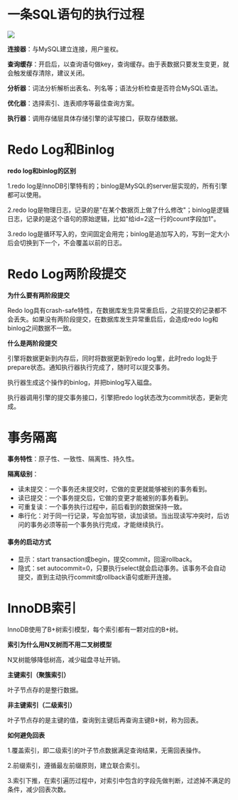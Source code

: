 # 一条SQL语句的执行过程

![](https://github.com/ZH1995/note/blob/main/MySQL/img/mysql_arch.png) 



**连接器**：与MySQL建立连接，用户鉴权。

**查询缓存**：开启后，以查询语句做key，查询缓存。由于表数据只要发生变更，就会触发缓存清除，建议关闭。

**分析器**：词法分析解析出表名、列名等；语法分析检查是否符合MySQL语法。

**优化器**：选择索引、连表顺序等最佳查询方案。

**执行器**：调用存储层具体存储引擎的读写接口，获取存储数据。


# Redo Log和Binlog

**redo log和binlog的区别**

1.redo log是InnoDB引擎特有的；binlog是MySQL的server层实现的，所有引擎都可以使用。

2.redo log是物理日志，记录的是"在某个数据页上做了什么修改"；binlog是逻辑日志，记录的是这个语句的原始逻辑，比如"给id=2这一行的count字段加1"。

3.redo log是循环写入的，空间固定会用完；binlog是追加写入的，写到一定大小后会切换到下一个，不会覆盖以前的日志。

# Redo Log两阶段提交

**为什么要有两阶段提交**

Redo log具有crash-safe特性，在数据库发生异常重启后，之前提交的记录都不会丢失。如果没有两阶段提交，在数据库发生异常重启后，会造成redo log和binlog之间数据不一致。

**什么是两阶段提交**

引擎将数据更新到内存后，同时将数据更新到redo log里，此时redo log处于prepare状态。通知执行器执行完成了，随时可以提交事务。

执行器生成这个操作的binlog，并把binlog写入磁盘。

执行器调用引擎的提交事务接口，引擎把redo log状态改为commit状态，更新完成。

# 事务隔离

**事务特性**：原子性、一致性、隔离性、持久性。

**隔离级别**：

- 读未提交：一个事务还未提交时，它做的变更就能够被别的事务看到。
- 读已提交：一个事务提交后，它做的变更才能被别的事务看到。
- 可重复读：一个事务执行过程中，前后看到的数据保持一致。
- 串行化：对于同一行记录，写会加写锁，读加读锁。当出现读写冲突时，后访问的事务必须等前一个事务执行完成，才能继续执行。

#### 事务的启动方式

- 显示：start transaction或begin，提交commit，回滚rollback。
- 隐式：set autocommit=0，只要执行select就会启动事务。该事务不会自动提交，直到主动执行commit或rollback语句或断开连接。


# InnoDB索引

InnoDB使用了B+树索引模型，每个索引都有一颗对应的B+树。

**索引为什么用N叉树而不用二叉树模型**

N叉树能够降低树高，减少磁盘寻址开销。

**主键索引（聚簇索引）**

叶子节点存的是整行数据。

**非主键索引（二级索引）**

叶子节点存的是主键的值，查询到主键后再查询主键B+树，称为回表。

**如何避免回表**

1.覆盖索引，即二级索引的叶子节点数据满足查询结果，无需回表操作。

2.前缀索引，遵循最左前缀原则，建立联合索引。

3.索引下推，在索引遍历过程中，对索引中包含的字段先做判断，过滤掉不满足的条件，减少回表次数。